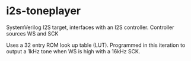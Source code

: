 # i2s-toneplayer
SystemVerilog I2S target, interfaces with an I2S controller.  Controller sources WS and SCK

Uses a 32 entry ROM look up table (LUT).  Programmed in this iteration to output a 1kHz tone when WS is high with a 16kHz SCK.
